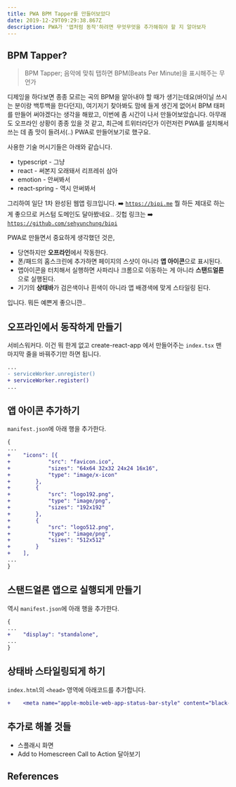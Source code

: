 ```yaml
---
title: PWA BPM Tapper를 만들어보았다
date: 2019-12-29T09:29:38.867Z
description: PWA가 '앱처럼 동작'하려면 무엇무엇을 추가해줘야 할 지 알아보자
---
```

## **BPM Tapper?**  
> BPM Tapper; 음악에 맞춰 탭하면 BPM(Beats Per Minute)을 표시해주는 무언가

디제잉을 하다보면 종종 모르는 곡의 BPM을 알아내야 할 때가 생기는데요(바이닐 쓰시는 분이랑 백투백을 한다던지), 여기저기 찾아봐도 맘에 들게 생긴게 없어서 BPM 태퍼를 만들어 써야겠다는 생각을 해왔고, 이번에 좀 시간이 나서 만들어보았습니다. 아무래도 오프라인 상황이 종종 있을 것 같고, 최근에 트위터라던가 이런저런 PWA를 설치해서 쓰는 데 좀 맛이 들려서(..) PWA로 만들어보기로 했구요.

사용한 기술 머시기들은 아래와 같습니다.

- typescript - 그냥
- react - 써본지 오래돼서 리프레쉬 삼아
- emotion - 안써봐서
- react-spring - 역시 안써봐서

그리하여 일단 1차 완성된 웹앱 링크입니다. ➡️ [`https://bipi.me`](https://bipi.me) 뭘 하든 제대로 하는 게 좋으므로 커스텀 도메인도 달아봤네요..
깃헙 링크는 ➡️ [`https://github.com/sehyunchung/bipi`](https://github.com/sehyunchung/bipi)

PWA로 만들면서 중요하게 생각했던 것은,
- 당연하지만 **오프라인**에서 작동한다.
- 폰/패드의 홈스크린에 추가하면 페이지의 스샷이 아니라 **앱 아이콘**으로 표시된다.
- 앱아이콘을 터치해서 실행하면 사파리나 크롬으로 이동하는 게 아니라 **스탠드얼론**으로 실행된다.
- 기기의 **상태바**가 검은색이나 흰색이 아니라 앱 배경색에 맞게 스타일링 된다.

입니다. 뭐든 예쁜게 좋으니깐..

## 오프라인에서 동작하게 만들기
서비스워커다. 이건 뭐 한게 없고 create-react-app 에서 만들어주는 `index.tsx` 맨 마지막 줄을 바꿔주기만 하면 됩니다.
```diff
...
- serviceWorker.unregister()
+ serviceWorker.register()
...
```

## 앱 아이콘 추가하기
`manifest.json`에 아래 행을 추가한다.
```diff
{
...
+    "icons": [{
+            "src": "favicon.ico",
+            "sizes": "64x64 32x32 24x24 16x16",
+            "type": "image/x-icon"
+        },
+        {
+            "src": "logo192.png",
+            "type": "image/png",
+            "sizes": "192x192"
+        },
+        {
+            "src": "logo512.png",
+            "type": "image/png",
+            "sizes": "512x512"
+        }
+    ],
...
}
```

## 스탠드얼론 앱으로 실행되게 만들기
역시 `manifest.json`에 아래 행을 추가한다.
```diff
{
...
+    "display": "standalone",
...
}
```

## 상태바 스타일링되게 하기
`index.html`의 `<head>` 영역에 아래코드를 추가합니다.
```diff
+    <meta name="apple-mobile-web-app-status-bar-style" content="black-translucent" />
```

## 추가로 해볼 것들
- 스플래시 화면
- Add to Homescreen Call to Action 달아보기

## References
